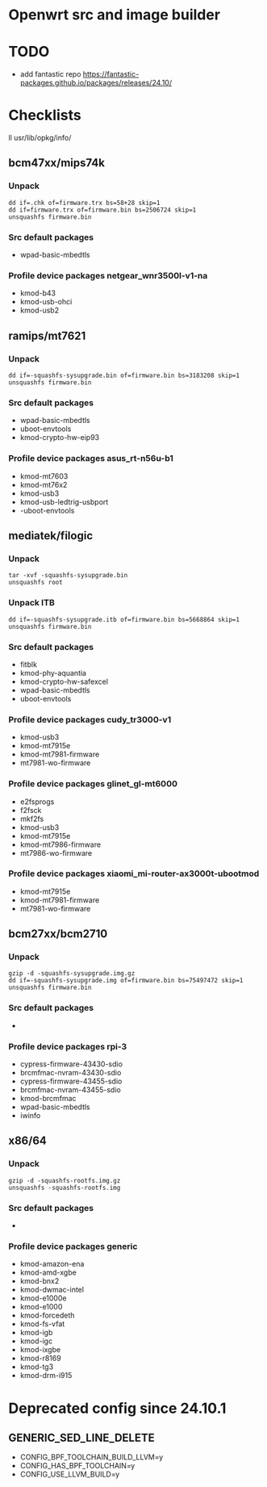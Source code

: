# Openwrt src and image builder

# TODO

- add fantastic repo https://fantastic-packages.github.io/packages/releases/24.10/

# Checklists

ll usr/lib/opkg/info/

## bcm47xx/mips74k

### Unpack

```
dd if=.chk of=firmware.trx bs=58+28 skip=1
dd if=firmware.trx of=firmware.bin bs=2506724 skip=1
unsquashfs firmware.bin
```

### Src default packages

* wpad-basic-mbedtls

### Profile device packages netgear_wnr3500l-v1-na

* kmod-b43
* kmod-usb-ohci
* kmod-usb2

## ramips/mt7621

### Unpack

```
dd if=-squashfs-sysupgrade.bin of=firmware.bin bs=3183208 skip=1
unsquashfs firmware.bin
```

### Src default packages

* wpad-basic-mbedtls
* uboot-envtools
* kmod-crypto-hw-eip93

### Profile device packages asus_rt-n56u-b1

* kmod-mt7603
* kmod-mt76x2
* kmod-usb3
* kmod-usb-ledtrig-usbport
* -uboot-envtools

## mediatek/filogic

### Unpack

```
tar -xvf -squashfs-sysupgrade.bin
unsquashfs root
```

### Unpack ITB

```
dd if=-squashfs-sysupgrade.itb of=firmware.bin bs=5668864 skip=1
unsquashfs firmware.bin
```


### Src default packages

* fitblk
* kmod-phy-aquantia
* kmod-crypto-hw-safexcel
* wpad-basic-mbedtls
* uboot-envtools

### Profile device packages cudy_tr3000-v1

* kmod-usb3
* kmod-mt7915e
* kmod-mt7981-firmware
* mt7981-wo-firmware

### Profile device packages glinet_gl-mt6000

* e2fsprogs
* f2fsck
* mkf2fs
* kmod-usb3
* kmod-mt7915e
* kmod-mt7986-firmware
* mt7986-wo-firmware

### Profile device packages xiaomi_mi-router-ax3000t-ubootmod

* kmod-mt7915e
* kmod-mt7981-firmware
* mt7981-wo-firmware

## bcm27xx/bcm2710

### Unpack

```
gzip -d -squashfs-sysupgrade.img.gz
dd if=-squashfs-sysupgrade.img of=firmware.bin bs=75497472 skip=1
unsquashfs firmware.bin
```

### Src default packages

* 

### Profile device packages rpi-3

* cypress-firmware-43430-sdio
* brcmfmac-nvram-43430-sdio
* cypress-firmware-43455-sdio
* brcmfmac-nvram-43455-sdio
* kmod-brcmfmac
* wpad-basic-mbedtls
* iwinfo

## x86/64

### Unpack

```
gzip -d -squashfs-rootfs.img.gz
unsquashfs -squashfs-rootfs.img
```

### Src default packages

* 

### Profile device packages generic

* kmod-amazon-ena
* kmod-amd-xgbe
* kmod-bnx2
* kmod-dwmac-intel
* kmod-e1000e
* kmod-e1000
* kmod-forcedeth
* kmod-fs-vfat
* kmod-igb
* kmod-igc
* kmod-ixgbe
* kmod-r8169
* kmod-tg3
* kmod-drm-i915

# Deprecated config since 24.10.1

## GENERIC_SED_LINE_DELETE

- CONFIG_BPF_TOOLCHAIN_BUILD_LLVM=y
- CONFIG_HAS_BPF_TOOLCHAIN=y
- CONFIG_USE_LLVM_BUILD=y
